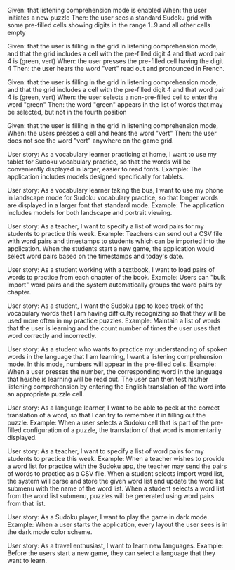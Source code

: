 Given: that listening comprehension mode is enabled
When: the user initiates a new puzzle
Then: the user sees a standard Sudoku grid with some pre-filled cells showing digits in the range 1..9 and all other cells empty

Given: that the user is filling in the grid in listening comprehension mode,
and that the grid includes a cell with the pre-filled digit 4
and that word pair 4 is (green, vert)
When: the user presses the pre-filled cell having the digit 4
Then: the user hears the word "vert" read out and pronounced in French.

Given: that the user is filling in the grid in listening comprehension mode,
and that the grid includes a cell with the pre-filled digit 4
and that word pair 4 is (green, vert)
When: the user selects a non-pre-filled cell to enter the word "green"
Then: the word "green" appears in the list of words that may be selected, but not in the fourth position

Given: that the user is filling in the grid in listening comprehension mode,
When: the users presses a cell and hears the word "vert"
Then: the user does not see the word "vert" anywhere on the game grid.

User story: As a vocabulary learner practicing at home, I want to use my tablet for Sudoku vocabulary practice, so that the words will be conveniently displayed in larger, easier to read fonts.
Example: The application includes models designed specifically for tablets.

User story: As a vocabulary learner taking the bus, I want to use my phone in landscape mode for Sudoku vocabulary practice, so that longer words are displayed in a larger font that standard mode.
Example: The application includes models for both landscape and portrait viewing.

User story: As a teacher, I want to specify a list of word pairs for my students to practice this week.
Example: Teachers can send out a CSV file with word pairs and timestamps to students which can be imported into the application. When the students start a new game, the application would select word pairs based on the timestamps and today's date.

User story: As a student working with a textbook, I want to load pairs of words to practice from each chapter of the book.
Example: Users can "bulk import" word pairs and the system automatically groups the word pairs by chapter.

User story: As a student, I want the Sudoku app to keep track of the vocabulary words that I am having difficulty recognizing so that they will be used more often in my practice puzzles.
Example: Maintain a list of words that the user is learning and the count number of times the user uses that word correctly and incorrectly.

User story: As a student who wants to practice my understanding of spoken words in the language that I am learning, I want a listening comprehension mode. In this mode, numbers will appear in the pre-filled cells.
Example: When a user presses the number, the corresponding word in the language that he/she is learning will be read out. The user can then test his/her listening comprehension by entering the English translation of the word into an appropriate puzzle cell.

User story: As a language learner, I want to be able to peek at the correct translation of a word, so that I can try to remember it in filling out the puzzle.
Example: When a user selects a Sudoku cell that is part of the pre-filled configuration of a puzzle, the translation of that word is momentarily displayed.

User story: As a teacher, I want to specify a list of word pairs for my students to practice this week.
Example: When a teacher wishes to provide a word list for practice with the Sudoku app, the teacher may send the pairs of words to practice as a CSV file. When a student selects import word list, the system will parse and store the given word list and update the word list submenu with the name of the word list. When a student selects a word list from the word list submenu, puzzles will be generated using word pairs from that list.

User story: As a Sudoku player, I want to play the game in dark mode.
Example: When a user starts the application, every layout the user sees is in the dark mode color scheme.

User story: As a travel enthusiast, I want to learn new languages.
Example: Before the users start a new game, they can select a language that they want to learn.
